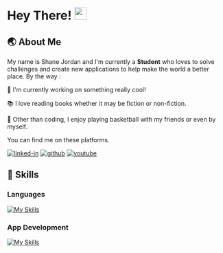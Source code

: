 # Hey There! <img src="https://media.giphy.com/media/hvRJCLFzcasrR4ia7z/giphy.gif" width="29px">

## 🌏 About Me

My name is Shane Jordan and I'm currently a **Student** who loves to solve challenges and create new applications to help make the world a better place. By the way :

🚧 I'm currently working on something really cool!

📚 I love reading books whether it may be fiction or non-fiction.

🏀 Other than coding, I enjoy playing basketball with my friends or even by myself.

You can find me on these platforms.

[![linked-in](https://img.shields.io/badge/Linked_In-0077B5?style=for-the-badge&logo=LinkedIn&logoColor=white)](https://www.linkedin.com/in/shanejz/)
[![github](https://img.shields.io/badge/GitHub-000000?style=for-the-badge&logo=GitHub&logoColor=white)](https://github.com/Shanejz)
[![youtube](https://img.shields.io/badge/Youtube-FF0000?style=for-the-badge&logo=Youtube&logoColor=white)](https://www.youtube.com/channel/UCRPYWkRotPMqMhKHKNJoyRQ/)

## 🔧 Skills

### Languages

[![My Skills](https://skills.thijs.gg/icons?i=dart,kotlin,java&theme=light)](https://skills.thijs.gg)

### App Development

[![My Skills](https://skills.thijs.gg/icons?i=flutter,androidstudio&theme=light)](https://skills.thijs.gg)

<!-- ## 📈 Github Stats -->

<!--
- 🔭 I’m currently working on ...
- 🌱 I’m currently learning ...
- 👯 I’m looking to collaborate on ...
- 🤔 I’m looking for help with ...
- 💬 Ask me about ...
- 📫 How to reach me: ...
- 😄 Pronouns: ...
- ⚡ Fun fact: ...
-->
